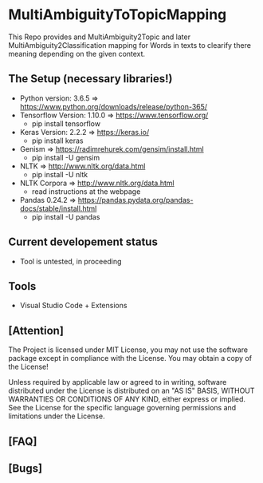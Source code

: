 # MultiAmbiguityToTopicMapping
This Repo provides and MultiAmbiguity2Topic and later MultiAmbiguity2Classification mapping for Words in texts to clearify there meaning depending on the given context.

## The Setup (necessary libraries!)

- Python version:       3.6.5   => https://www.python.org/downloads/release/python-365/
- Tensorflow Version:   1.10.0  => https://www.tensorflow.org/     
  - pip install tensorflow
- Keras Version:        2.2.2   => https://keras.io/
  -  pip install keras
- Genism                        => https://radimrehurek.com/gensim/install.html
  - pip install -U gensim
- NLTK                          => http://www.nltk.org/data.html 
  - pip install -U nltk
- NLTK Corpora                  => http://www.nltk.org/data.html
  - read instructions at the webpage
- Pandas                0.24.2  => https://pandas.pydata.org/pandas-docs/stable/install.html
  - pip install -U pandas

## Current developement status
- Tool is untested, in proceeding

## Tools
- Visual Studio Code + Extensions

## [Attention]
The Project is licensed under MIT License, you may not use the software package except in compliance with the License. You may obtain a copy of the License!

Unless required by applicable law or agreed to in writing, software distributed under the License is distributed on an "AS IS" BASIS, WITHOUT WARRANTIES OR CONDITIONS OF ANY KIND, either express or implied. See the License for the specific language governing permissions and limitations under the License.

## [FAQ]

## [Bugs]

